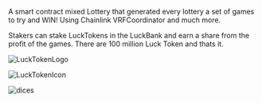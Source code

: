 A smart contract mixed Lottery that generated every lottery a set of games to try and WIN!
Using Chainlink VRFCoordinator and much more.

Stakers can stake LuckTokens in the LuckBank and earn a share from the profit of the games.
There are 100 million Luck Token and thats it.

![LuckTokenLogo](https://github.com/user-attachments/assets/47a03723-021a-48d8-843d-19bedd4b7318)



![LuckTokenIcon](https://github.com/user-attachments/assets/c52bc817-c41b-4e05-8367-80eaad43cb2c)


![dices](https://github.com/user-attachments/assets/d910f17e-53cb-43cd-8b35-7a89973f053f)

